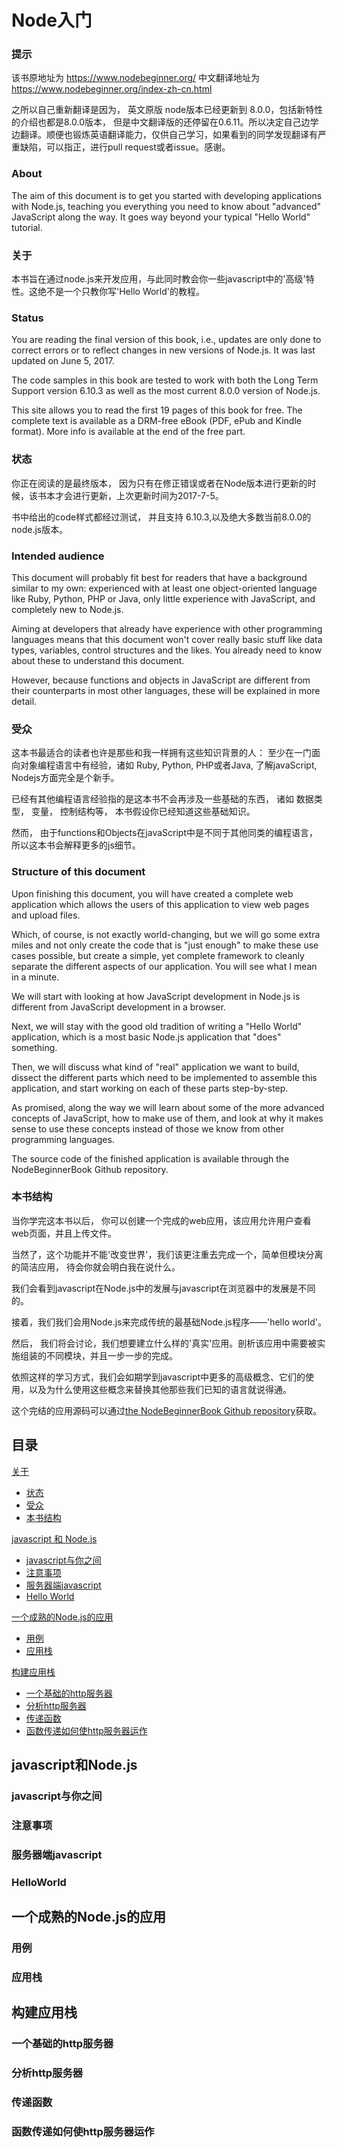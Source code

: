# Node入门

### 提示

该书原地址为 https://www.nodebeginner.org/
中文翻译地址为 https://www.nodebeginner.org/index-zh-cn.html

之所以自己重新翻译是因为， 英文原版 node版本已经更新到 8.0.0，包括新特性的介绍也都是8.0.0版本， 但是中文翻译版的还停留在0.6.11。所以决定自己边学边翻译。顺便也锻炼英语翻译能力，仅供自己学习，如果看到的同学发现翻译有严重缺陷，可以指正，进行pull request或者issue。感谢。

### About

The aim of this document is to get you started with developing applications with Node.js, teaching you everything you need to know about "advanced" JavaScript along the way. It goes way beyond your typical "Hello World" tutorial.

### 关于

本书旨在通过node.js来开发应用，与此同时教会你一些javascript中的'高级'特性。这绝不是一个只教你写'Hello World'的教程。

### Status

You are reading the final version of this book, i.e., updates are only done to correct errors or to reflect changes in new versions of Node.js. It was last updated on June 5, 2017.

The code samples in this book are tested to work with both the Long Term Support version 6.10.3 as well as the most current 8.0.0 version of Node.js.

This site allows you to read the first 19 pages of this book for free. The complete text is available as a DRM-free eBook (PDF, ePub and Kindle format). More info is available at the end of the free part.

### 状态

你正在阅读的是最终版本， 因为只有在修正错误或者在Node版本进行更新的时候，该书本才会进行更新，上次更新时间为2017-7-5。

书中给出的code样式都经过测试， 并且支持 6.10.3,以及绝大多数当前8.0.0的node.js版本。

### Intended audience

This document will probably fit best for readers that have a background similar to my own: experienced with at least one object-oriented language like Ruby, Python, PHP or Java, only little experience with JavaScript, and completely new to Node.js.

Aiming at developers that already have experience with other programming languages means that this document won't cover really basic stuff like data types, variables, control structures and the likes. You already need to know about these to understand this document.

However, because functions and objects in JavaScript are different from their counterparts in most other languages, these will be explained in more detail.


### 受众

这本书最适合的读者也许是那些和我一样拥有这些知识背景的人： 至少在一门面向对象编程语言中有经验，诸如 Ruby, Python, PHP或者Java, 了解javaScript, Nodejs方面完全是个新手。

已经有其他编程语言经验指的是这本书不会再涉及一些基础的东西， 诸如 数据类型， 变量， 控制结构等， 本书假设你已经知道这些基础知识。

然而， 由于functions和Objects在javaScript中是不同于其他同类的编程语言， 所以这本书会解释更多的js细节。

### Structure of this document

Upon finishing this document, you will have created a complete web application which allows the users of this application to view web pages and upload files.

Which, of course, is not exactly world-changing, but we will go some extra miles and not only create the code that is "just enough" to make these use cases possible, but create a simple, yet complete framework to cleanly separate the different aspects of our application. You will see what I mean in a minute.

We will start with looking at how JavaScript development in Node.js is different from JavaScript development in a browser.

Next, we will stay with the good old tradition of writing a "Hello World" application, which is a most basic Node.js application that "does" something.

Then, we will discuss what kind of "real" application we want to build, dissect the different parts which need to be implemented to assemble this application, and start working on each of these parts step-by-step.

As promised, along the way we will learn about some of the more advanced concepts of JavaScript, how to make use of them, and look at why it makes sense to use these concepts instead of those we know from other programming languages.

The source code of the finished application is available through the NodeBeginnerBook Github repository.

### 本书结构

当你学完这本书以后， 你可以创建一个完成的web应用，该应用允许用户查看web页面，并且上传文件。

当然了，这个功能并不能'改变世界'，我们该更注重去完成一个，简单但模块分离的简洁应用， 待会你就会明白我在说什么。

我们会看到javascript在Node.js中的发展与javascript在浏览器中的发展是不同的。

接着，我们我们会用Node.js来完成传统的最基础Node.js程序——'hello world'。

然后， 我们将会讨论，我们想要建立什么样的'真实'应用。剖析该应用中需要被实施组装的不同模块，并且一步一步的完成。

依照这样的学习方式，我们会如期学到javascript中更多的高级概念、它们的使用，以及为什么使用这些概念来替换其他那些我们已知的语言就说得通。

这个完结的应用源码可以通过[the NodeBeginnerBook Github repository](https://github.com/manuelkiessling/nodebeginner.org/tree/master/code/application)获取。

## 目录

[关于](#关于)
- [状态](#状态)
- [受众](#受众)
- [本书结构](#本书结构)

[javascript 和 Node.js](#javascript和Node.js)
- [javascript与你之间](#javascript与你之间)
- [注意事项](#注意事项)
- [服务器端javascript](#服务器端javascript)
- [Hello World](#HelloWorld)

[一个成熟的Node.js的应用](#一个成熟的Node.js的应用)
- [用例](#用例)
- [应用栈](#应用栈)

[构建应用栈](#构建应用栈)
- [一个基础的http服务器](#一个基础的http服务器)
- [分析http服务器](#分析http服务器)
- [传递函数](#传递函数)
- [函数传递如何使http服务器运作](#函数传递如何使http服务器运作)

## javascript和Node.js
### javascript与你之间
### 注意事项
### 服务器端javascript
### HelloWorld

## 一个成熟的Node.js的应用
### 用例
### 应用栈

## 构建应用栈
### 一个基础的http服务器
### 分析http服务器
### 传递函数
### 函数传递如何使http服务器运作